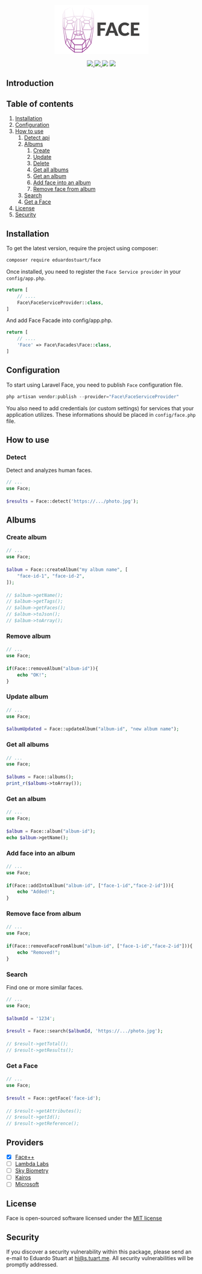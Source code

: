 <p align="center"><img src=".github/face-logo.png"></p>

<p align="center">
    <a href="https://circleci.com/gh/eduardostuart/face">
        <img src="https://circleci.com/gh/eduardostuart/face.svg?style=shield&circle-token=7c0f8d59ceab88bb5ca8d50064401b664589961e">
    </a>
    <a href="https://styleci.io/repos/95909712">
        <img src="https://styleci.io/repos/95909712/shield?branch=master">
    </a>
    <img src="https://scrutinizer-ci.com/g/eduardostuart/face/badges/quality-score.png?b=master">
    <img src="https://poser.pugx.org/eduardostuart/face/license">
</p>

## Introduction


## Table of contents


1. [Installation](#installation)
1. [Configuration](#configuration)
1. [How to use](#how-to-use)
   1. [Detect api](#detect)
   1. [Albums](#albums)
      1. [Create](#create-album)
      2. [Update](#update-album)
      3. [Delete](#delete-album)
      4. [Get all albums](#get-all-albums)
      5. [Get an album](#get-an-album)
      4. [Add face into an album](#add-face-into-an-album)
      5. [Remove face from album](#remove-face-from-album)
   1. [Search](#search)
   2. [Get a Face](#get-a-face)
1. [License](#license)
1. [Security](#security)

## Installation

To get the latest version, require the project using composer:

```bash
composer require eduardostuart/face
```

Once installed, you need to register the `Face Service provider` in your `config/app.php`.

```php
return [
    // ....
    Face\FaceServiceProvider::class,
]
```

And add Face Facade into config/app.php.

```php
return [
    // ....
    'Face' => Face\Facades\Face::class,
]
```

## Configuration

To start using Laravel Face, you need to publish `Face` configuration file.

```php
php artisan vendor:publish --provider="Face\FaceServiceProvider"
```

You also need to add credentials (or custom settings) for services that your application utilizes. These informations should be placed in `config/face.php` file.


## How to use

### Detect

Detect and analyzes human faces.

```php
// ...
use Face;

$results = Face::detect('https://.../photo.jpg');
```

## Albums

### Create album

```php
// ...
use Face;

$album = Face::createAlbum("my album name", [
    "face-id-1", "face-id-2", 
]);

// $album->getName();
// $album->getTags();
// $album->getFaces();
// $album->toJson();
// $album->toArray();
```

### Remove album

```php
// ...
use Face;

if(Face::removeAlbum("album-id")){
    echo "OK!";
}
```

### Update album

```php
// ...
use Face;

$albumUpdated = Face::updateAlbum("album-id", "new album name");
```

### Get all albums

```php
// ...
use Face;

$albums = Face::albums();
print_r($albums->toArray());
```

### Get an album

```php
// ...
use Face;

$album = Face::album("album-id");
echo $album->getName();
```


### Add face into an album

```php
// ...
use Face;

if(Face::addIntoAlbum("album-id", ["face-1-id","face-2-id"])){
    echo "Added!";
}
```

### Remove face from album

```php
// ...
use Face;

if(Face::removeFaceFromAlbum("album-id", ["face-1-id","face-2-id"])){
    echo "Removed!";
}
```

### Search

Find one or more similar faces.


```php
// ...
use Face;

$albumId = '1234';

$result = Face::search($albumId, 'https://.../photo.jpg');

// $result->getTotal();
// $result->getResults();
```

### Get a Face

```php
// ...
use Face;

$result = Face::getFace('face-id');

// $result->getAttributes();
// $result->getId();
// $result->getReference();
```

## Providers

- [x] [Face++](https://faceplusplus.com)
- [ ] [Lambda Labs](https://lambdal.com/face-recognition-api)
- [ ] [Sky Biometry](https://skybiometry.com)
- [ ] [Kairos](https://kairos.com)
- [ ] [Microsoft](https://azure.microsoft.com/en-us/try/cognitive-services/?api=computer-vision)

## License

Face is open-sourced software licensed under the [MIT license](http://opensource.org/licenses/MIT)

## Security

If you discover a security vulnerability within this package, please send an e-mail to Eduardo Stuart at hi@s.tuart.me. All security vulnerabilities will be promptly addressed.
